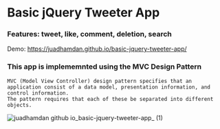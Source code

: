 ﻿# Basic jQuery Tweeter App

### Features: tweet, like, comment, deletion, search

Demo: https://juadhamdan.github.io/basic-jquery-tweeter-app/


### This app is implememnted using the MVC Design Pattern
```
MVC (Model View Controller) design pattern specifies that an application consist of a data model, presentation information, and control information.
The pattern requires that each of these be separated into different objects.
```

![juadhamdan github io_basic-jquery-tweeter-app_ (1)](https://user-images.githubusercontent.com/64545813/221294611-f959fd43-f15e-49c9-9cc6-68a230a3275c.png)
